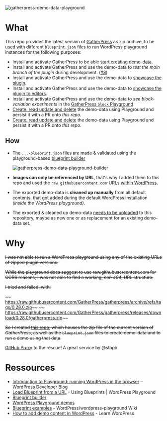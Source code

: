![gatherpress-demo-data-playground](https://raw.githubusercontent.com/carstingaxion/gatherpress-demo-data/main/assets/gatherpress-demo-data-playground.png)


# What

This repo provides the latest version of [GatherPress](https://github.com/GatherPress/gatherpress/releases) as zip archive, to be used with different `blueprint.json` files to run WordPress playground instances for the following purposes:

- Install and activate GatherPress to be able [start creating demo-data](https://playground.wordpress.net/?blueprint-url=https://raw.githubusercontent.com/carstingaxion/gatherpress-demo-data/main/gatherpress-blank-install-blueprint.json).
- Install and activate GatherPress and use the demo-data to *test the main branch of the plugin* during development. ([#8](https://github.com/carstingaxion/gatherpress-demo-data/issues/8))
- Install and activate GatherPress and use the demo-data to [showcase the plugin](https://playground.wordpress.net/?blueprint-url=https://raw.githubusercontent.com/carstingaxion/gatherpress-demo-data/main/gatherpress-demo-blueprint.json).
- Install and activate GatherPress and use the demo-data to [showcase the plugin to editors](https://playground.wordpress.net/?blueprint-url=https://raw.githubusercontent.com/carstingaxion/gatherpress-demo-data/main/gatherpress-editor-demo-blueprint.json).
- Install and activate GatherPress and use the demo-data to *see block-variation experiments* in the [GatherPress `block` Playground](https://github.com/carstingaxion/gatherpress-block-playground).
- [Create, read update and delete](https://playground.wordpress.net/?blueprint-url=https://raw.githubusercontent.com/carstingaxion/gatherpress-demo-data/save-export-to-server/blueprints/gatherpress-save-export-to-server-blueprint.json) the demo-data using Playground and persist it with a PR onto *this repo*.
- [Create, read update and delete](https://playground.wordpress.net/?blueprint-url=https://raw.githubusercontent.com/carstingaxion/gatherpress-demo-data/save-export-to-server/blueprints/gatherpress-save-export-to-server-blueprint.json&gh-ensure-auth=yes&ghexport-repo-url=https://github.com/carstingaxion/gatherpress-demo-data&ghexport-pr-action=create&ghexport-playground-root=/wordpress/wp-content/uploads&ghexport-repo-root=/&ghexport-content-type=custom-paths&ghexport-commit-message=Changes%20from%20Playground&ghexport-allow-include-zip=no) the demo-data using Playground and persist it with a PR onto *this repo*.
## How

- The `...-blueprint.json` files are made & validated using the playground-based [blueprint builder](https://playground.wordpress.net/builder/builder.html#{%22$schema%22:%22https://playground.wordpress.net/blueprint-schema.json%22,%22landingPage%22:%22https://playground.wordpress.net/events%22,%22preferredVersions%22:{%22php%22:%228.2%22,%22wp%22:%226.5%22},%22phpExtensionBundles%22:[%22kitchen-sink%22],%22features%22:{%22networking%22:true},%22steps%22:[{%22step%22:%22setSiteOptions%22,%22options%22:{%22blogname%22:%22GatherPress%22,%22blogdescription%22:%22Powering%20Communities%20with%20WordPress.%22,%22users_can_register%22:1}},{%22step%22:%22login%22,%22username%22:%22admin%22,%22password%22:%22password%22},{%22step%22:%22installPlugin%22,%22pluginZipFile%22:{%22resource%22:%22url%22,%22url%22:%22https://github-proxy.com/proxy/?repo=GatherPress/gatherpress&release=0.29.0%22},%22options%22:{%22activate%22:true}},{%22step%22:%22importFile%22,%22file%22:{%22resource%22:%22url%22,%22url%22:%22https://raw.githubusercontent.com/carstingaxion/gatherpress-demo-data/main/GatherPress-demo-data-2024.xml%22}}]})

   ![gatherpress-demo-data-playground-builder](https://raw.githubusercontent.com/carstingaxion/gatherpress-demo-data/main/assets/gatherpress-demo-data-playground-builder.png)
- **Images can only be referenced by URL**, that's why I added them to this repo and used the `raw.githubusercontent.com`-URLs [within WordPress](https://github.com/carstingaxion/gatherpress-demo-data/issues/4#issuecomment-2083850813).
- The exported demo-data is **cleaned up manually** from all default contents, that got added during the default WordPress installation *(inside the WordPress playground)*.
- The exported & cleaned up demo-data [needs to be uploaded](https://github.com/carstingaxion/gatherpress-demo-data/compare) to this repository, maybe as new one or as replacement for an existing demo-data set.

# Why

~~I was not able to run a WordPress playground using any of the existing URLs of zipped plugin versions.~~

~~While the playground docs suggest to use raw.githubusercontent.com for CORS reasons, I was not able to find a working, *non 404*, URL structure.~~

~~I tried and failed, with:~~

~~ https://raw.githubusercontent.com/GatherPress/gatherpress/archive/refs/tags/0.28.0.zip~~
~~ https://raw.githubusercontent.com/GatherPress/gatherpress/releases/download/0.28.0/gatherpress.zip~~

~~So I created [this repo](https://github.com/carstingaxion/gatherpress-demo-data), which houses the zip file of the current version of *GatherPress*, as well as the `blueprint.json` files to create demo-data and to run a demo using that data.~~

[GitHub Proxy](https://github-proxy.com/) to the rescue! A great service by @stoph.

# Ressources

- [Introduction to Playground: running WordPress in the browser](https://developer.wordpress.org/news/2024/04/05/introduction-to-playground-running-wordpress-in-the-browser/) – WordPress Developer Blog
- [Load Blueprint from a URL](https://wordpress.github.io/wordpress-playground/blueprints-api/using-blueprints/#load-blueprint-from-a-url) - Using Blueprints | WordPress Playground
- [Blueprint builder](https://playground.wordpress.net/builder/builder.html)
- [WordPress Playground demos](https://playground.wordpress.net/demos/index.html)
- [Blueprint examples](https://github.com/WordPress/wordpress-playground/wiki/Blueprint-examples) - WordPress/wordpress-playground Wiki
- [How to add demo content in WordPress](https://learn.wordpress.org/lesson-plan/how-to-add-demo-content-in-wordpress/) - Learn WordPress
